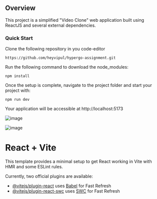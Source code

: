 ## Overview
This project is a simplified "Video Clone" web application built using ReactJS and several external dependencies.

### Quick Start

Clone the following repository in you code-editor 

```
https://github.com/heyvipul/hypergo-assignment.git
```

Run the following command to download the node_modules:

```
npm install
```

Once the setup is complete, navigate to the project folder and start your project with:

```
npm run dev
```

Your application will be accessible at http://localhost:5173

![image](https://github.com/heyvipul/hypergo-assignment/assets/131906819/fd31ba43-4e65-4a9f-8d8f-dc9e32144dd0)

![image](https://github.com/heyvipul/hypergo-assignment/assets/131906819/4f79bf2a-d57f-4180-8364-42f7bf52b514)


# React + Vite

This template provides a minimal setup to get React working in Vite with HMR and some ESLint rules.

Currently, two official plugins are available:

- [@vitejs/plugin-react](https://github.com/vitejs/vite-plugin-react/blob/main/packages/plugin-react/README.md) uses [Babel](https://babeljs.io/) for Fast Refresh
- [@vitejs/plugin-react-swc](https://github.com/vitejs/vite-plugin-react-swc) uses [SWC](https://swc.rs/) for Fast Refresh

